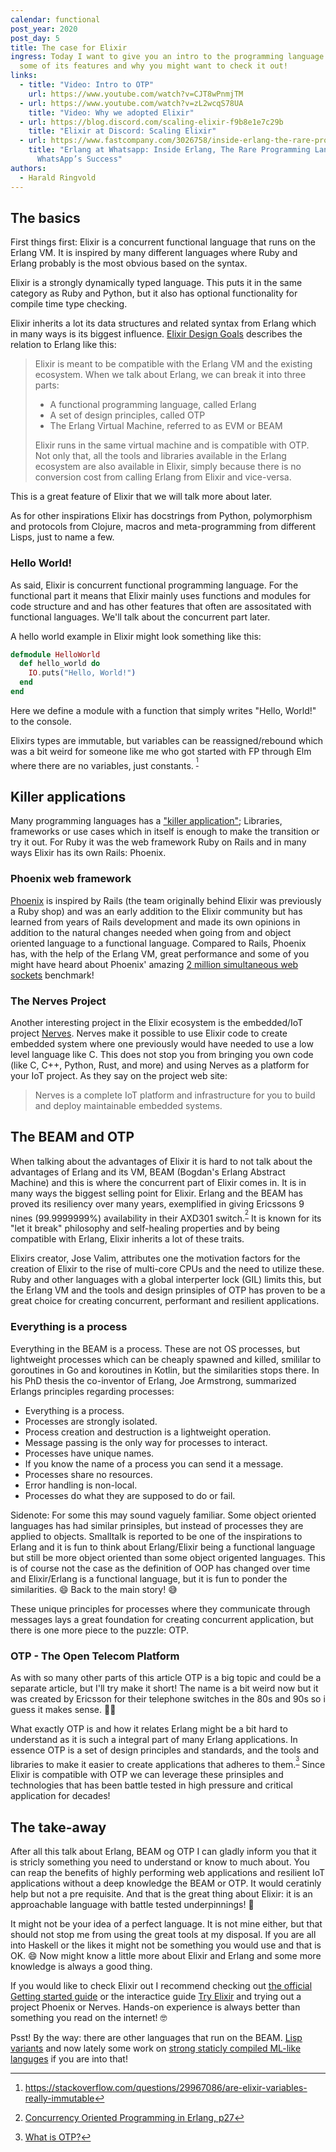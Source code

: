 ```yaml
---
calendar: functional
post_year: 2020
post_day: 5
title: The case for Elixir
ingress: Today I want to give you an intro to the programming language Elixir,
  some of its features and why you might want to check it out!
links:
  - title: "Video: Intro to OTP"
    url: https://www.youtube.com/watch?v=CJT8wPnmjTM
  - url: https://www.youtube.com/watch?v=zL2wcqS78UA
    title: "Video: Why we adopted Elixir"
  - url: https://blog.discord.com/scaling-elixir-f9b8e1e7c29b
    title: "Elixir at Discord: Scaling Elixir"
  - url: https://www.fastcompany.com/3026758/inside-erlang-the-rare-programming-language-behind-whatsapps-success
    title: "Erlang at Whatsapp: Inside Erlang, The Rare Programming Language Behind
      WhatsApp’s Success"
authors:
  - Harald Ringvold
---
```

## The basics

First things first: Elixir is a concurrent functional language that runs on the Erlang VM. It is inspired by many different languages where Ruby and Erlang probably is the most obvious based on the syntax.

Elixir is a strongly dynamically typed language. This puts it in the same category as Ruby and Python, but it also has optional functionality for compile time type checking. 

Elixir inherits a lot its data structures and related syntax from Erlang which in many ways is its biggest influence. [Elixir Design Goals](https://elixir-lang.org/blog/2013/08/08/elixir-design-goals/) describes the relation to Erlang like this:

> Elixir is meant to be compatible with the Erlang VM and the existing ecosystem. When we talk about Erlang, we can break it into three parts:
>
> * A functional programming language, called Erlang
> * A set of design principles, called OTP
> * The Erlang Virtual Machine, referred to as EVM or BEAM
>
> Elixir runs in the same virtual machine and is compatible with OTP. Not only that, all the tools and libraries available in the Erlang ecosystem are also available in Elixir, simply because there is no conversion cost from calling Erlang from Elixir and vice-versa.

This is a great feature of Elixir that we will talk more about later.

As for other inspirations Elixir has docstrings from Python, polymorphism and protocols from Clojure, macros and meta-programming from different Lisps, just to name a few. 

### Hello World!

As said, Elixir is concurrent functional programming language. For the functional part it means that Elixir mainly uses functions and modules for code structure and and has other features that often are assositated with functional languages. We'll talk about the concurrent part later. 

A hello world example in Elixir might look something like this:

```elixir
defmodule HelloWorld
  def hello_world do
    IO.puts("Hello, World!")
  end
end
```

Here we define a module with a function that simply writes "Hello, World!" to the console.

Elixirs types are immutable, but variables can be reassigned/rebound which was a bit weird for someone like me who got started with FP through Elm where there are no variables, just constants. <sup>[^1]</sup>


## Killer applications

Many programming languages has a ["killer application"](https://en.wikipedia.org/wiki/Killer_application); Libraries, frameworks or use cases which in itself is enough to make the transition or try it out. For Ruby it was the web framework Ruby on Rails and in many ways Elixir has its own Rails: Phoenix.

### Phoenix web framework

[Phoenix](https://www.phoenixframework.org/) is inspired by Rails (the team originally behind Elixir was previously a Ruby shop) and was an early addition to the Elixir community but has learned from years of Rails development and made its own opinions in addition to the natural changes needed when going from and object oriented language to a functional language.
Compared to Rails, Phoenix has, with the help of the Erlang VM, great performance and some of you might have heard about Phoenix' amazing [2 million simultaneous web sockets](https://www.phoenixframework.org/blog/the-road-to-2-million-websocket-connections) benchmark!


### The Nerves Project

Another interesting project in the Elixir ecosystem is the embedded/IoT project [Nerves](https://www.nerves-project.org/). Nerves make it possible to use Elixir code to create embedded system where one previously would have needed to use a low level language like C. This does not stop you from bringing you own code (like C, C++, Python, Rust, and more) and using Nerves as a platform for your IoT project.
As they say on the project web site:

> Nerves is a complete IoT platform and infrastructure for you to build and deploy maintainable embedded systems.


## The BEAM and OTP

When talking about the advantages of Elixir it is hard to not talk about the advantages of Erlang and its VM, BEAM (Bogdan's Erlang Abstract Machine) and this is where the concurrent part of Elixir comes in. It is in many ways the biggest selling point for Elixir. Erlang and the BEAM has proved its resiliency over many years, exemplified in giving Ericssons 9 nines (99.9999999%) availability in their AXD301 switch.<sup>[^2]</sup> It is known for its "let it break" philosophy and self-healing properties and by being compatible with Erlang, Elixir inherits a lot of these traits.

Elixirs creator, Jose Valim, attributes one the motivation factors for the creation of Elixir to the rise of multi-core CPUs and the need to utilize these. Ruby and other languages with a global interperter lock (GIL) limits this, but the Erlang VM and the tools and design prinsiples of OTP has proven to be a great choice for creating concurrent, performant and resilient applications.


### Everything is a process

Everything in the BEAM is a process. These are not OS processes, but lightweight processes which can be cheaply spawned and killed, smililar to goroutines in Go and koroutines in Kotlin, but the similarities stops there. In his PhD thesis the co-inventor of Erlang, Joe Armstrong, summarized Erlangs principles regarding processes:

- Everything is a process.
- Processes are strongly isolated.
- Process creation and destruction is a lightweight operation.
- Message passing is the only way for processes to interact.
- Processes have unique names.
- If you know the name of a process you can send it a message.
- Processes share no resources.
- Error handling is non-local.
- Processes do what they are supposed to do or fail.

Sidenote: For some this may sound vaguely familiar. Some object oriented languages has had similar prinsiples, but instead of processes they are applied to objects. Smalltalk is reported to be one of the inspirations to Erlang and it is fun to think about Erlang/Elixir being a functional language but still be more object oriented than some object origented languages. This is of course not the case as the definition of OOP has changed over time and Elixir/Erlang is a functional language, but it is fun to ponder the similarities. 😄 Back to the main story! 😅

These unique principles for processes where they communicate through messages lays a great foundation for creating concurrent application, but there is one more piece to the puzzle: OTP.

### OTP - The Open Telecom Platform
As with so many other parts of this article OTP is a big topic and could be a separate article, but I'll try make it short! The name is a bit weird now but it was created by Ericsson for their telephone switches in the 80s and 90s so i guess it makes sense. 🤷‍♂️

What exactly OTP is and how it relates Erlang might be a bit hard to understand as it is such a integral part of many Erlang applications. In essence OTP is a set of design principles and standards, and the tools and libraries to make it easier to create applications that adheres to them.<sup>[^3]</sup> Since Elixir is compatible with OTP we can leverage these prinsiples and technologies that has been battle tested in high pressure and critical application for decades!


## The take-away

After all this talk about Erlang, BEAM og OTP I can gladly inform you that it is stricly something you need to understand or know to much about. You can reap the benefits of highly performing web applications and resilient IoT applications without a deep knowledge the BEAM or OTP. It would ceratinly help but not a pre requisite. And that is the great thing about Elixir: it is an approachable language with battle tested underpinnings! 💪

It might not be your idea of a perfect language. It is not mine either, but that should not stop me from using the great tools at my disposal. If you are all into Haskell or the likes it might not be something you would use and that is OK. 😄 Now might know a little more about Elixir and Erlang and some more knowledge is always a good thing.

If you would like to check Elixir out I recommend checking out [the official Getting started guide](https://elixir-lang.org/getting-started/introduction.html) or the interactice guide [Try Elixir](https://try-elixir.herokuapp.com/) and trying out a project Phoenix or Nerves. Hands-on experience is always better than something you read on the internet! 🤓

Psst! By the way: there are other languages that run on the BEAM. [Lisp variants](https://lfe.io/) and now lately some work on [strong staticly compiled ML-like languges](https://gleam.run/) if you are into that!


[^1]: https://stackoverflow.com/questions/29967086/are-elixir-variables-really-immutable
[^2]: [Concurrency Oriented Programming in Erlang, p27](https://www.rabbitmq.com/resources/armstrong.pdf)
[^3]: [What is OTP?](https://learnyousomeerlang.com/what-is-otp)
